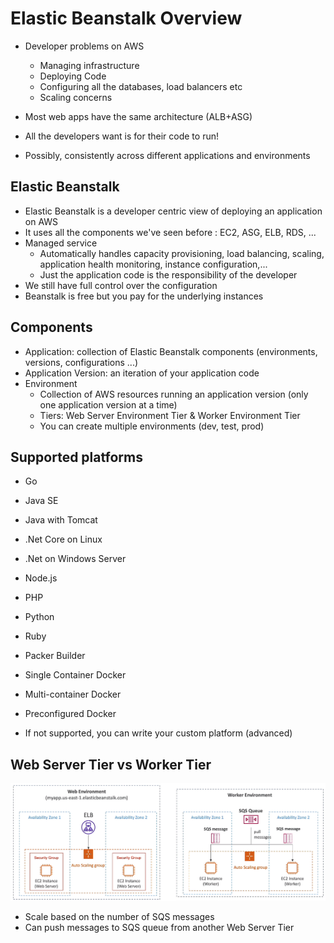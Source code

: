 # Elastic Beanstalk Overview

- Developer problems on AWS
    - Managing infrastructure
    - Deploying Code
    - Configuring all the databases, load balancers etc
    - Scaling concerns

- Most web apps have the same architecture (ALB+ASG)
- All the developers want is for their code to run!
- Possibly, consistently across different applications and environments

## Elastic Beanstalk

- Elastic Beanstalk is a developer centric view of deploying an application on AWS
- It uses all the components we've seen before : EC2, ASG, ELB, RDS, ...
- Managed service
    - Automatically handles capacity provisioning, load balancing, scaling, application health monitoring, instance configuration,...
    - Just the application code is the responsibility of the developer
- We still have full control over the configuration
- Beanstalk is free but you pay for the underlying instances

## Components

- Application: collection of Elastic Beanstalk components (environments, versions, configurations ...)
- Application Version: an iteration of your application code
- Environment
    - Collection of AWS resources running an application version (only one application version at a time)
    - Tiers: Web Server Environment Tier & Worker Environment Tier
    - You can create multiple environments (dev, test, prod)

## Supported platforms

- Go
- Java SE
- Java with Tomcat
- .Net Core on Linux
- .Net on Windows Server
- Node.js
- PHP
- Python
- Ruby
- Packer Builder
- Single Container Docker
- Multi-container Docker
- Preconfigured Docker

- If not supported, you can write your custom platform (advanced)

## Web Server Tier vs Worker Tier

![](img/2022-04-20-11-46-24.png)

- Scale based on the number of SQS messages
- Can push messages to SQS queue from another Web Server Tier